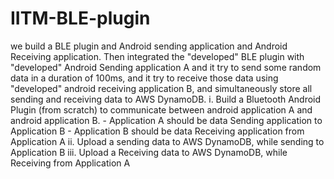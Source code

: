 # IITM-BLE-plugin
we build a BLE plugin and Android sending application and Android Receiving application. Then integrated the "developed" BLE plugin with "developed" Android Sending application A and it try to send some random data in a duration of 100ms, and it try to receive those data using "developed" android receiving  application B, and simultaneously store all sending and receiving data to AWS DynamoDB.  i. Build a Bluetooth Android Plugin (from scratch) to communicate between android application A and android  application B.  - Application A should be data Sending application to Application B  - Application B should be data Receiving application from Application A  ii. Upload a sending data to AWS DynamoDB, while sending to Application B  iii. Upload a Receiving data to AWS DynamoDB, while Receiving from Application A
